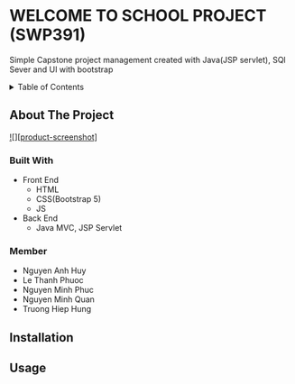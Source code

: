 # WELCOME TO SCHOOL PROJECT (SWP391)
 Simple Capstone project management created with Java(JSP servlet), SQl Sever and UI with bootstrap 

<!-- TABLE OF CONTENTS -->
<details>
  <summary>Table of Contents</summary>
  <ol>
    <li>
      <a href="#about-the-project">About The Project</a>
      <ul>
        <li><a href="#built-with">Built With</a></li>
        <li><a href="#member">Member</a></li>
      </ul>
    </li>
    <li>
       <a href="#installation">Installation</a>
    </li>
    <li>
       <a href="#usage">Usage</a>
    </li>
  </ol>
</details>


<!-- ABOUT THE PROJECT -->
## About The Project

[![][product-screenshot]](https://example.com)

<!-- <p align="right">(<a href="#top">back to top</a>)</p> -->

### Built With
<ul>
  <li>Front End
    <ul>
      <li>HTML</li>
      <li>CSS(Bootstrap 5)</li>
      <li>JS</li>   
    </ul>
  </li>
  <li>Back End
    <ul>
      <li>Java MVC, JSP Servlet</li>
    </ul>
  </li>
</ul>
<!-- <p align="right">(<a href="#top">back to top</a>)</p> -->

### Member
<ul>
  <li>Nguyen Anh Huy</li>
  <li>Le Thanh Phuoc</li>
  <li>Nguyen Minh Phuc</li>
  <li>Nguyen Minh Quan</li>
  <li>Truong Hiep Hung</li>
</ul>
<!-- <p align="right">(<a href="#top">back to top</a>)</p> -->

<!-- USAGE EXAMPLES -->
## Installation

<!-- <p align="right">(<a href="#top">back to top</a>)</p> -->

## Usage

<!-- <p align="right">(<a href="#top">back to top</a>)</p> -->
